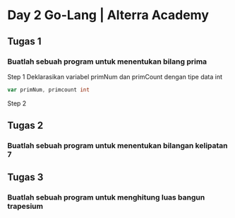 # Day 2 Go-Lang | Alterra Academy

## Tugas 1
### Buatlah sebuah program untuk menentukan bilang prima
Step 1
Deklarasikan variabel primNum dan primCount dengan tipe data int
```go
var primNum, primcount int
```
Step 2

## Tugas 2
### Buatlah sebuah program untuk menentukan bilangan kelipatan 7

## Tugas 3
### Buatlah sebuah program untuk menghitung luas bangun trapesium
